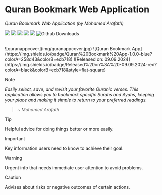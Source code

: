 # Quran Bookmark Web Application
_Quran Bookmark Web Application (by Mohamed Arafath)_

![](https://img.shields.io/badge/Created_by-DevArafath-black?logo=github)
![](https://img.shields.io/badge/HTML5-e34f26?logo=html5&labelColor=white)
![](https://img.shields.io/badge/CSS3-%232965f1?logo=css3&logoColor=%232965f1&labelColor=white)
![](https://img.shields.io/badge/javascript-%23f0db4f?logo=javascript&logoColor=%23f0db4f&labelColor=white)
![](https://img.shields.io/badge/Bootstrap%205.3.0-blue?logo=bootstrap&labelColor=white)
![Github Downloads](https://img.shields.io/github/downloads/DevArafath/quran-bookmark/total?logo=github)

<br>
![quranappcover](img/quranappcover.jpg)
![Quran Bookmark App](https://img.shields.io/badge/Quran%20Bookmark%20App-1.0.0-blue?colorA=258d43&colorB=ecb718) ![Released on: 09.09.2024](https://img.shields.io/badge/Released%20on%3A%20-09.09.2024-red?colorA=black&colorB=ecb718&style=flat-square)

> [!Note]
> _Easily select, save, and revisit your favorite Quranic verses. This application allows you to bookmark specific Surahs and Ayahs, keeping your place and making it simple to return to your preferred readings._
> > ~ _Mohamed Arafath_

> [!TIP]
> Helpful advice for doing things better or more easily.

> [!IMPORTANT]
> Key information users need to know to achieve their goal.

> [!WARNING]
> Urgent info that needs immediate user attention to avoid problems.

> [!CAUTION]
> Advises about risks or negative outcomes of certain actions.
